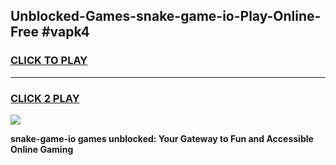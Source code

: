 
## Unblocked-Games-snake-game-io-Play-Online-Free #vapk4
<h3>
<a href="https://us.freeplayer.one?title=snake-game-io&ref=10M">CLICK TO PLAY</a></h3>
<hr>

<h3>
<a href="https://us.freeplayer.one?title=snake-game-io&ref=10M">CLICK 2 PLAY</a>
  
</h3>

<a href="https://us.freeplayer.one?title=snake-game-io&ref=10M"><img src="https://clearcache.store/games.png"></a>


**snake-game-io games unblocked: Your Gateway to Fun and Accessible Online Gaming**

